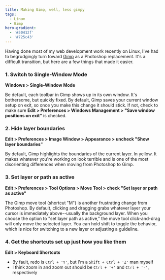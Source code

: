 ```yaml
---
title: Making Gimp, well, less gimpy
tags: 
  - Linux
  - Gimp
hero-gradient: 
  - '#50412f'
  - '#725c43'
---
```

Having done most of my web development work recently on Linux, I've had to begrudgingly turn toward [Gimp][gimp] as a Photoshop replacement. It's a difficult transition, but here are a few things that made it easier.

### 1. Switch to Single-Window Mode

**Windows > Single-Window Mode**

Be default, each toolbar in Gimp shows up in its own window. It's bothersome, but quickly fixed. By default, Gimp saves your current window setup on exit, so once you make this change it should stick. If not, check to make sure **Edit > Preferences > Windows Management > "Save window positions on exit"** is checked.

### 2. Hide layer boundaries

**Edit > Preferences > Image Window > Appearance > uncheck "Show layer boundaries"**

By default, Gimp highlights the boundaries of the current layer. In yellow. It makes whatever you're working on look terrible and is one of the most disorienting differences when moving from Photoshop to Gimp.

### 3. Set layer or path as active

**Edit > Preferences > Tool Options > Move Tool > check "Set layer or path as active"**

The Gimp move tool (shortcut "M") is another frustrating change from Photoshop. By default, clicking and dragging grabs whatever layer your cursor is immediately above--usually the background layer. When you choose the option to "set layer path as active," the move tool click-and-drag will only move the selected layer. You can hold shift to toggle the behavior, which is nice for switching to a new layer or adjusting a guideline.

### 4. Get the shortcuts set up just how you like them

**Edit > Keyboard Shortcuts**

- By fault, redo is `Ctrl + 'Y'`, but I'm a `Shift + Ctrl + 'Z'` man myself
- I think zoom in and zoom out should be `Ctrl + '+'` and `Ctrl + '-'`, respectively

[gimp]: https://www.gimp.org/